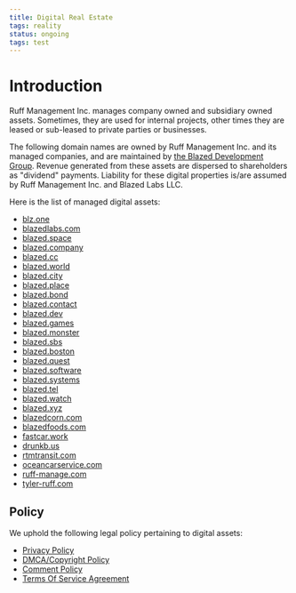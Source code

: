 ```yaml
---
title: Digital Real Estate
tags: reality
status: ongoing
tags: test
---
```


# Introduction

Ruff Management Inc. manages company owned and subsidiary owned assets. Sometimes, they are used for internal projects, other times they are leased or sub-leased to private parties or businesses.

The following domain names are owned by Ruff Management Inc. and its managed companies, and are maintained by [the Blazed Development Group](https://blazed.dev/). Revenue generated from these assets are dispersed to shareholders as "dividend" payments. Liability for these digital properties is/are assumed by Ruff Management Inc. and Blazed Labs LLC.

Here is the list of managed digital assets:
- [blz.one](https://blz.one/)
- [blazedlabs.com](https://blazedlabs.com/)
- [blazed.space](https://blazed.space/)
- [blazed.company](https://blazed.company/)
- [blazed.cc](https://blazed.cc/)
- [blazed.world](https://blazed.world/)
- [blazed.city](https://blazed.city/)
- [blazed.place](https://blazed.place/)
- [blazed.bond](https://blazed.bond/)
- [blazed.contact](https://blazed.contact/)
- [blazed.dev](https://blazed.dev/)
- [blazed.games](https://blazed.games/)
- [blazed.monster](https://blazed.monster/)
- [blazed.sbs](https://blazed.sbs/)
- [blazed.boston](https://blazed.boston/)
- [blazed.quest](https://blazed.quest/)
- [blazed.software](https://blazed.software/)
- [blazed.systems](https://blazed.systems/)
- [blazed.tel](https://blazed.tel/)
- [blazed.watch](https:/blazed.watch/)
- [blazed.xyz](https://blazed.xyz/)
- [blazedcorn.com](https://blazedcorn.com/)
- [blazedfoods.com](https://blazedfoods.com/)
- [fastcar.work](https://fastcar.work/)
- [drunkb.us](https://drunkb.us/)
- [rtmtransit.com](https://rtmtransit.com/)
- [oceancarservice.com](https://oceancarservice.com/)
- [ruff-manage.com](https://ruff-manage.com/)
- [tyler-ruff.com](https://tyler-ruff.com/)

## Policy

We uphold the following legal policy pertaining to digital assets:
- [Privacy Policy](https://www.blazedlabs.com/privacy/)
- [DMCA/Copyright Policy](https://www.blazedlabs.com/dmca/)
- [Comment Policy](https://www.blazedlabs.com/comments/)
- [Terms Of Service Agreement](https://blazed.sbs/assets/pdf/tos.pdf)